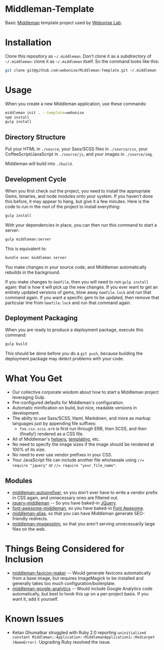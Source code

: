 Middleman-Template
==================

Basic [Middleman](http://middlemanapp.com) template project used by [Webonise Lab](http://webonise.com/about).

Installation
=============

Clone this repository as `~/.middleman`. Don't clone it as a _subdirectory_ of `~/.middleman`: clone it as `~/.middleman` itself. So the command looks like this:

```bash
git clone git@github.com:webonise/Middleman-Template.git ~/.middleman
```

Usage
=======

When you create a new Middleman application, use these commands:

```bash
middleman init . --template=webonise
npm install
gulp install
```

Directory Structure
---------------------

Put your HTML in `./source`, your Sass/SCSS files in `./source/css`, your CoffeeScript/JavaScript in `./source/js`, and your images in `./source/img`.

Middleman will build into `./build`.

Development Cycle
-----------------

When you first check out the project, you need to install the appropriate Gems, binaries, and node modules onto your system.
If you haven't done this before, it may appear to hang, but give it a few minutes. Here is the code to run in the root of the project to install everything:

```bash
gulp install
```

With your dependencies in place, you can then run this command to start a server:

```bash
gulp middleman:server
```

This is equivalent to:

```bash
bundle exec middleman server
```

You make changes in your source code, and Middleman automatically rebuilds in the background.

If you make changes to `Gemfile`, then you will need to run `gulp install` again: that is how it will pick up the new changes. If you ever want to get an
entirely updated versions of gems, blow away `Gemfile.lock` and run that command again. If you want a specific gem to be updated, then remove that particular
line from `Gemfile.lock` and run that command again.


Deployment Packaging
---------------------

When you are ready to produce a deployment package, execute this command:

```bash
gulp build
```

This should be done before you do a `git push`, because building the deployment package may detect problems with your code.

What You Get
==============

* Our collective corporate wisdom about how to start a Middleman project leveraging Gulp.
* Pre-configured defaults for Middleman's configuration.
* Automatic minification on build, but nice, readable versions in development.
* The abilty to use Sass/SCSS, Haml, Markdown, and more as markup languages just by appending file suffixes:
    * `foo.css.scss.erb` is first run through ERB, then SCSS, and then (finally!) rendered as a CSS file.
* All of Middleman's [helpers](http://middlemanapp.com/basics/helpers/), [templating](http://middlemanapp.com/basics/templates/), etc.
* No need to specify the image sizes if the image should be rendered at 100% of its size.
* No need to ever use vendor prefixes in your CSS.
* Your JavaScript file can include another file wholsesale using `//= require "jquery"` or `//= require "your_file_name"`.

Modules
--------

* [middleman-autoprefixer](http://github.com/porada/middleman-autoprefixer), so you don't ever have to write a vendor prefix in CSS again, and unnecessary ones are filtered out.
* [jquery-middleman](http://github.com/jasl/jquery-middleman) -- So you have baked-in [JQuery](http://jquery.com/).
* [font-awesome-middleman](http://github.com/cristianferrarig/font-awesome-middleman), so you have baked-in [Font Awesome](http://fortawesome.github.io/Font-Awesome/).
* [middleman-alias](http://github.com/Octo-Labs/middleman-alias), so that you can have Middleman generate SEO-friendly redirects.
* [middleman-imageoptim](http://github.com/plasticine/middleman-imageoptim), so that you aren't serving unnecessarily large files on the web.

Things Being Considered for Inclusion
======================================

* [middleman-favicon-maker](http://github.com/follmann/middleman-favicon-maker) -- Would generate favicons automatically from a base image, but requires ImageMagick to be installed and generally takes too much configuration/boilerplate.
* [middleman-google-analytics](http://github.com/danielbayerlein/middleman-google-analytics) -- Would include Google Analytics code automatically, but best to hook this up on a per-project basis. If you want it, add it yourself.

Known Issues
=============

* Ketan Ghumatkar struggled with Ruby 2.0 reporting `uninitialized constant Middleman::Application::MiddlemanApplication1::Redcarpet (NameError)`. Upgrading Ruby resolved the issue.
